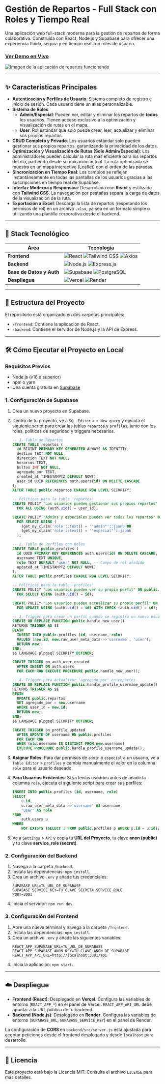 # Gestión de Repartos - Full Stack con Roles y Tiempo Real

Una aplicación web full-stack moderna para la gestión de repartos de forma colaborativa. Construida con React, Node.js y Supabase para ofrecer una experiencia fluida, segura y en tiempo real con roles de usuario.

### [**Ver Demo en Vivo**](https://nrlsb-excel-reparto1.vercel.app/)

![Imagen de la aplicación de repartos funcionando](https://i.imgur.com/gKk9p3v.jpg)

---

## ✨ Características Principales

-   **Autenticación y Perfiles de Usuario**: Sistema completo de registro e inicio de sesión. Cada usuario tiene un alias personalizable.
-   **Sistema de Roles**:
    -   **Admin/Especial**: Pueden ver, editar y eliminar los repartos de **todos** los usuarios. Tienen acceso exclusivo a la optimización y visualización de rutas en el mapa.
    -   **User**: Rol estándar que solo puede crear, leer, actualizar y eliminar sus propios repartos.
-   **CRUD Completo y Privado**: Los usuarios estándar solo pueden gestionar sus propios repartos, garantizando la privacidad de los datos.
-   **Optimización y Visualización de Rutas (Solo Admin/Especial)**: Los administradores pueden calcular la ruta más eficiente para los repartos del día, partiendo desde su ubicación actual. La ruta optimizada se muestra en un mapa interactivo (Leaflet) con el orden de las paradas.
-   **Sincronización en Tiempo Real**: Los cambios se reflejan instantáneamente en todas las pantallas de los usuarios gracias a las suscripciones en tiempo real de Supabase.
-   **Interfaz Moderna y Responsiva**: Desarrollada con **React** y estilizada con **Tailwind CSS**. La navegación por pestañas separa la carga de datos de la visualización de la ruta.
-   **Exportación a Excel**: Descarga la lista de repartos (respetando los permisos de rol) en un archivo `.xlsx`, ya sea en un formato simple o utilizando una plantilla corporativa desde el backend.

---

## 🚀 Stack Tecnológico

| Área                 | Tecnología                                                                                                                                                            |
| -------------------- | --------------------------------------------------------------------------------------------------------------------------------------------------------------------- |
| **Frontend** | ![React](https://img.shields.io/badge/-React-61DAFB?logo=react&logoColor=white) ![Tailwind CSS](https://img.shields.io/badge/-Tailwind_CSS-38B2AC?logo=tailwind-css&logoColor=white) ![Axios](https://img.shields.io/badge/-Axios-5A29E4?logo=axios&logoColor=white) |
| **Backend** | ![Node.js](https://img.shields.io/badge/-Node.js-339933?logo=node.js&logoColor=white) ![Express.js](https://img.shields.io/badge/-Express.js-000000?logo=express&logoColor=white)      |
| **Base de Datos y Auth** | ![Supabase](https://img.shields.io/badge/-Supabase-3FCF8E?logo=supabase&logoColor=white) ![PostgreSQL](https://img.shields.io/badge/-PostgreSQL-4169E1?logo=postgresql&logoColor=white) |
| **Despliegue** | ![Vercel](https://img.shields.io/badge/-Vercel-000000?logo=vercel&logoColor=white) ![Render](https://img.shields.io/badge/-Render-46E3B7?logo=render&logoColor=white)                     |

---

## 📁 Estructura del Proyecto

El repositorio está organizado en dos carpetas principales:

-   `/frontend`: Contiene la aplicación de React.
-   `/backend`: Contiene el servidor de Node.js y la API de Express.

---

## 🛠️ Cómo Ejecutar el Proyecto en Local

### Requisitos Previos

-   Node.js (v16 o superior)
-   npm o yarn
-   Una cuenta gratuita en [Supabase](https://supabase.com/)

### 1. Configuración de Supabase

1.  Crea un nuevo proyecto en Supabase.
2.  Dentro de tu proyecto, ve a `SQL Editor` > `+ New query` y ejecuta el siguiente script para crear las tablas `repartos` y `profiles`, junto con los roles, políticas de seguridad y triggers necesarios.

    ```sql
    -- 1. Tabla de Repartos
    CREATE TABLE repartos (
      id BIGINT PRIMARY KEY GENERATED ALWAYS AS IDENTITY,
      destino TEXT NOT NULL,
      direccion TEXT NOT NULL,
      horarios TEXT,
      bultos INT NOT NULL,
      agregado_por TEXT,
      created_at TIMESTAMPTZ DEFAULT NOW(),
      user_id UUID REFERENCES auth.users(id) ON DELETE CASCADE
    );
    ALTER TABLE public.repartos ENABLE ROW LEVEL SECURITY;

    -- Políticas para la tabla 'repartos'
    CREATE POLICY "Los usuarios pueden gestionar sus propios repartos" ON public.repartos
      FOR ALL USING (auth.uid() = user_id);

    CREATE POLICY "Admins y especiales pueden ver todos los repartos" ON public.repartos
      FOR SELECT USING (
        (get_my_claim('role'::text)) = '"admin"'::jsonb OR
        (get_my_claim('role'::text)) = '"especial"'::jsonb
      );

    -- 2. Tabla de Perfiles con Roles
    CREATE TABLE public.profiles (
      id UUID PRIMARY KEY REFERENCES auth.users(id) ON DELETE CASCADE,
      username TEXT UNIQUE,
      role TEXT DEFAULT 'user' NOT NULL, -- Campo de rol añadido
      updated_at TIMESTAMPTZ DEFAULT NOW()
    );
    ALTER TABLE public.profiles ENABLE ROW LEVEL SECURITY;

    -- Políticas para la tabla 'profiles'
    CREATE POLICY "Los usuarios pueden ver su propio perfil" ON public.profiles
      FOR SELECT USING (auth.uid() = id);

    CREATE POLICY "Los usuarios pueden actualizar su propio perfil" ON public.profiles
      FOR UPDATE USING (auth.uid() = id) WITH CHECK (auth.uid() = id);

    -- 3. Trigger para crear un perfil cuando se registra un nuevo usuario
    CREATE OR REPLACE FUNCTION public.handle_new_user()
    RETURNS TRIGGER AS $$
    BEGIN
      INSERT INTO public.profiles (id, username, role)
      VALUES (new.id, new.raw_user_meta_data->>'username', 'user');
      RETURN new;
    END;
    $$ LANGUAGE plpgsql SECURITY DEFINER;

    CREATE TRIGGER on_auth_user_created
      AFTER INSERT ON auth.users
      FOR EACH ROW EXECUTE PROCEDURE public.handle_new_user();

    -- 4. Trigger para actualizar 'agregado_por' en repartos
    CREATE OR REPLACE FUNCTION public.handle_profile_username_update()
    RETURNS TRIGGER AS $$
    BEGIN
      UPDATE public.repartos
      SET agregado_por = new.username
      WHERE user_id = new.id;
      RETURN new;
    END;
    $$ LANGUAGE plpgsql SECURITY DEFINER;

    CREATE TRIGGER on_profile_updated
      AFTER UPDATE OF username ON public.profiles
      FOR EACH ROW
      WHEN (old.username IS DISTINCT FROM new.username)
      EXECUTE PROCEDURE public.handle_profile_username_update();
    ```

3.  **Asignar Roles**: Para dar permisos de `admin` o `especial` a un usuario, ve a `Table Editor` > `profiles` y cambia manualmente el valor en la columna `role` para el usuario deseado.

4.  **Para Usuarios Existentes**: Si ya tenías usuarios antes de añadir la columna `role`, ejecuta el siguiente script para crear sus perfiles:
    ```sql
    INSERT INTO public.profiles (id, username, role)
    SELECT 
        u.id,
        u.raw_user_meta_data->>'username' AS username,
        'user' AS role
    FROM 
        auth.users u
    WHERE 
        NOT EXISTS (SELECT 1 FROM public.profiles p WHERE p.id = u.id);
    ```

5.  Ve a `Settings` > `API` y copia tu **URL del Proyecto**, tu clave **anon (public)** y tu clave **service_role (secret)**.

### 2. Configuración del Backend

1.  Navega a la carpeta `/backend`.
2.  Instala las dependencias: `npm install`.
3.  Crea un archivo `.env` y añade tus credenciales:
    ```env
    SUPABASE_URL=TU_URL_DE_SUPABASE
    SUPABASE_SERVICE_KEY=TU_CLAVE_SECRETA_SERVICE_ROLE
    PORT=3001
    ```
4.  Inicia el servidor: `npm run dev`.

### 3. Configuración del Frontend

1.  Abre una nueva terminal y navega a la carpeta `/frontend`.
2.  Instala las dependencias: `npm install`.
3.  Crea un archivo `.env` y añade las siguientes variables:
    ```env
    REACT_APP_SUPABASE_URL=TU_URL_DE_SUPABASE
    REACT_APP_SUPABASE_ANON_KEY=TU_CLAVE_ANON_DE_SUPABASE
    REACT_APP_API_URL=http://localhost:3001/api
    ```
4.  Inicia la aplicación: `npm start`.

---

## ☁️ Despliegue

-   **Frontend (React)**: Desplegado en **Vercel**. Configura las variables de entorno (`REACT_APP_*`) en el panel de Vercel. `REACT_APP_API_URL` debe apuntar a la URL pública de tu backend.
-   **Backend (Node.js)**: Desplegado en **Render**. Configura las variables de entorno (`SUPABASE_URL`, `SUPABASE_SERVICE_KEY`) en el panel de Render.

La configuración de **CORS** en `backend/src/server.js` está ajustada para aceptar peticiones desde el frontend desplegado y desde `localhost` para desarrollo.

---

## 📄 Licencia

Este proyecto está bajo la Licencia MIT. Consulta el archivo `LICENSE` para más detalles.
